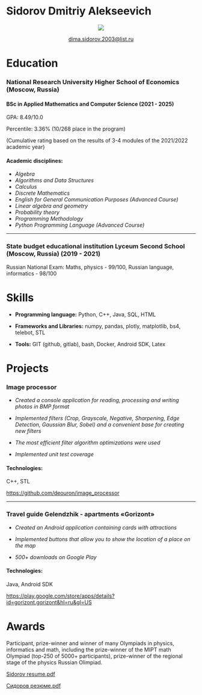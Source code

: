 
# Sidorov Dmitriy Alekseevich   

<p align='center'>
   <a href="https://t.me/deouron">
       <img src="https://img.shields.io/badge/Telegram-2CA5E0?style=for-the-badge&logo=telegram&logoColor=white"/>
   </a>
<p align='center'>
   <a href='mailto:dima.sidorov.2003@list.ru'>dima.sidorov.2003@list.ru</a>
</p>
                                                                      

Education
=========
### National Research University Higher School of Economics  (Moscow, Russia)
#### BSc in Applied Mathematics and Computer Science (2021 - 2025)

GPA: 8.49/10.0

Percentile: 3.36% (10/268 place in the program)

(Cumulative rating based on the results of 3-4 modules of the 2021/2022 academic year)

#### Academic disciplines: 

-  *Algebra*
-  *Algorithms and Data Structures*
-  *Calculus*
-  *Discrete Mathematics*
-  *English for General Communication Purposes (Advanced Course)*
-  *Linear algebra and geometry*
-  *Probability theory*
-  *Programming Methodology*
-  *Python Programming Language (Advanced Course)*
  ------------------------------------------------------------------- ---------------------------------------------
### State budget educational institution Lyceum Second School  (Moscow, Russia) (2019 - 2021)
 Russian National Exam: Maths, physics - 99/100, Russian language, informatics - 98/100 

Skills
======

-    **Programming language:** Python, C++, Java, SQL, HTML

-    **Frameworks and Libraries:** numpy, pandas, plotly, matplotlib,
    bs4, telebot, STL

-    **Tools:** GIT (github, gitlab), bash, Docker, Android SDK, Latex

Projects
========

### Image processor 

-  *Created a console application for reading, processing and writing photos in BMP format*

-  *Implemented filters (Crop, Grayscale, Negative, Sharpening, Edge Detection, Gaussian Blur, Sobel) and a convenient base for creating new filters*

-  *The most efficient filter algorithm optimizations were used*

-   *Implemented unit test coverage*

#### Technologies:
C++, STL

https://github.com/deouron/image_processor

  ------------------------------------------------------------------- ---------------------------------------------

### Travel guide Gelendzhik - apartments «Gorizont»

-    *Created an Android application containing cards with attractions*

-    *Implemented buttons that allow you to show the location of a place on the map*

-    *500+ downloads on Google Play*
    
#### Technologies:
 Java, Android SDK

https://play.google.com/store/apps/details?id=gorizont.gorizont&hl=ru&gl=US

Awards
======

Participant, prize-winner and winner of many Olympiads in physics,
informatics and math, including the prize-winner of the MIPT math
Olympiad (top-250 of 5000+ participants), prize-winner of the regional
stage of the physics Russian Olimpiad.

[Sidorov resume.pdf](https://github.com/deouron/deouron/files/9946176/Sidorov.resume.pdf)

[Сидоров резюме.pdf](https://github.com/deouron/deouron/files/9946175/default.pdf)


